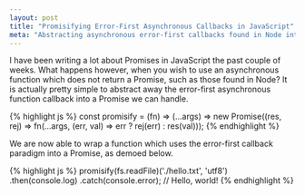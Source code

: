 ```yaml
---
layout: post
title: "Promisifying Error-First Asynchronous Callbacks in JavaScript"
meta: "Abstracting asynchronous error-first callbacks found in Node into a Promise"
---
```


I have been writing a lot about Promises in JavaScript the past couple of weeks.
What happens however, when you wish to use an asynchronous function which does not return a Promise, such as those found in Node?
It is actually pretty simple to abstract away the error-first asynchronous function callback into a Promise we can handle.
<!--more-->

{% highlight js %}
const promisify = (fn) => (...args) =>
  new Promise((res, rej) =>
    fn(...args, (err, val) => err ? rej(err) : res(val)));
{% endhighlight %}

We are now able to wrap a function which uses the error-first callback paradigm into a Promise, as demoed below.

{% highlight js %}
promisify(fs.readFile)('./hello.txt', 'utf8')
  .then(console.log)
  .catch(console.error);
// Hello, world!
{% endhighlight %}
